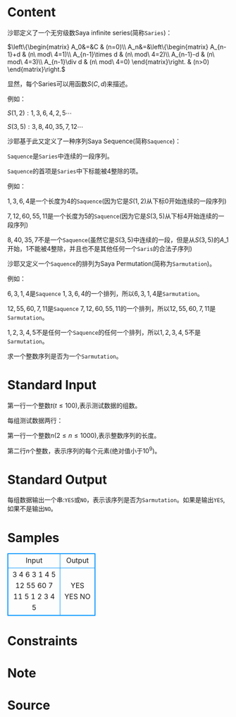 
# Content

沙耶定义了一个无穷级数Saya infinite series(简称`Saries`)：

$\left\\{\begin{matrix}
A\_0&=&C & (n=0)\\\\ 
A\_n&=&\left\\{\begin{matrix}
A\_{n-1}+d & (n\ mod\ 4=1)\\\\ 
A\_{n-1}\times d & (n\ mod\ 4=2)\\\\ 
A\_{n-1}-d & (n\ mod\ 4=3)\\\\ 
A\_{n-1}\div d & (n\ mod\ 4=0)
\end{matrix}\right. & (n>0)
\end{matrix}\right.$

显然，每个Saries可以用函数$S(C,d)$来描述。

例如：

$S(1,2):1,3,6,4,2,5\cdots$

$S(3,5):3,8,40,35,7,12\cdots$

沙耶基于此又定义了一种序列Saya Sequence(简称`Saquence`)：

`Saquence`是`Saries`中连续的一段序列。

`Saquence`的首项是`Saries`中下标能被$4$整除的项。

例如：

$1,3,6,4$是一个长度为$4$的`Saquence`(因为它是$S(1,2)$从下标$0$开始连续的一段序列)

$7,12,60,55,11$是一个长度为$5$的`Saquence`(因为它是$S(3,5)$从下标$4$开始连续的一段序列)

$8,40,35,7$不是一个`Saquence`(虽然它是$S(3,5)$中连续的一段，但是从$S(3,5)$的$A\_1$开始，$1$不能被$4$整除，并且也不是其他任何一个`Saris`的合法子序列)

沙耶又定义一个`Saquence`的排列为Saya Permutation(简称为`Sarmutation`)。

例如：

$6,3,1,4$是`Saquence` $1,3,6,4$的一个排列，所以$6,3,1,4$是`Sarmutation`。

$12,55,60,7,11$是`Saquence` $7,12,60,55,11$的一个排列，所以$12,55,60,7,11$是`Sarmutation`。

$1,2,3,4,5$不是任何一个`Saquence`的任何一个排列，所以$1,2,3,4,5$不是`Sarmutation`。

求一个整数序列是否为一个`Sarmutation`。

# Standard Input

第一行一个整数$t$($t\leq 100$),表示测试数据的组数。

每组测试数据两行：

第一行一个整数$n$($2\leq n\leq 1000$),表示整数序列的长度。

第二行$n$个整数，表示序列的每个元素(绝对值小于$10^9$)。

# Standard Output

每组数据输出一个串:`YES`或`NO`，表示该序列是否为`Sarmutation`。如果是输出`YES`,如果不是输出`NO`。

# Samples

<style>
        table,table tr th, table tr td { border:1px solid #0094ff; }
        table { width: 200px; min-height: 25px; line-height: 25px; text-align: center; border-collapse: collapse;}   
    </style>
<table>
	<tr>
		<td>Input</td>
		<td>Output</td>
	</tr>
<tr><td>3
4
6 3 1 4
5
12 55 60 7 11
5
1 2 3 4 5</td><td>YES
YES
NO</td></tr></table>


# Constraints



# Note



# Source



